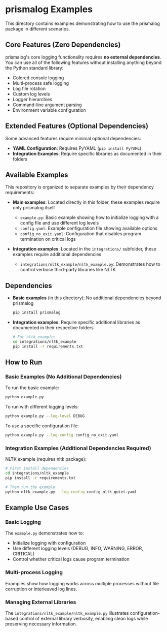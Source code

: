# prismalog Examples

This directory contains examples demonstrating how to use the prismalog package in different scenarios.

## Core Features (Zero Dependencies)

prismalog's core logging functionality requires **no external dependencies**. You can use all of the following features without installing anything beyond the Python standard library:

- Colored console logging
- Multi-process safe logging
- Log file rotation
- Custom log levels
- Logger hierarchies
- Command-line argument parsing
- Environment variable configuration

## Extended Features (Optional Dependencies)

Some advanced features require minimal optional dependencies:

- **YAML Configuration**: Requires PyYAML (`pip install PyYAML`)
- **Integration Examples**: Require specific libraries as documented in their folders

## Available Examples

This repository is organized to separate examples by their dependency requirements:

- **Main examples**: Located directly in this folder, these examples require only prismalog itself
  - `example.py`: Basic example showing how to initialize logging with a config file and use different log levels
  - `config.yaml`: Example configuration file showing available options
  - `config_no_exit.yaml`: Configuration that disables program termination on critical logs

- **Integration examples**: Located in the `integrations/` subfolder, these examples require additional dependencies
  - `integrations/nltk_example/nltk_example.py`: Demonstrates how to control verbose third-party libraries like NLTK

## Dependencies

- **Basic examples** (in this directory): No additional dependencies beyond prismalog
  ```bash
  pip install prismalog
  ```

- **Integration examples**: Require specific additional libraries as documented in their respective folders
  ```bash
  # For nltk_example:
  cd integrations/nltk_example
  pip install -r requirements.txt
  ```

## How to Run

### Basic Examples (No Additional Dependencies)

To run the basic example:

```bash
python example.py
```

To run with different logging levels:

```bash
python example.py --log-level DEBUG
```

To use a specific configuration file:

```bash
python example.py --log-config config_no_exit.yaml
```

### Integration Examples (Additional Dependencies Required)

NLTK example (requires nltk package):

```bash
# First install dependencies
cd integrations/nltk_example
pip install -r requirements.txt

# Then run the example
python nltk_example.py --log-config config_nltk_quiet.yaml
```

## Example Use Cases

### Basic Logging

The `example.py` demonstrates how to:
- Initialize logging with configuration
- Use different logging levels (DEBUG, INFO, WARNING, ERROR, CRITICAL)
- Control whether critical logs cause program termination

### Multi-process Logging

Examples show how logging works across multiple processes without file corruption or interleaved log lines.

### Managing External Libraries

The `integrations/nltk_example/nltk_example.py` illustrates configuration-based control of external library verbosity, enabling clean logs while preserving necessary information.
